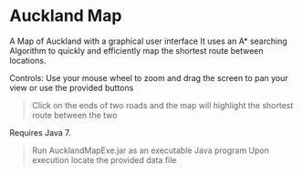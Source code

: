 Auckland Map
===========

A Map of Auckland with a graphical user interface
It uses an A* searching Algorithm to quickly and efficiently map the shortest route between locations.

Controls: Use your mouse wheel to zoom and drag the screen to pan your view or use the provided buttons
> Click on the ends of two roads and the map will highlight the shortest route between the two

Requires Java 7. <br />
>Run AucklandMapExe.jar as an executable Java program
>Upon execution locate the provided data file